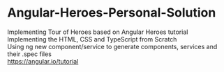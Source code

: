 # Angular-Heroes-Personal-Solution
Implementing Tour of Heroes based on Angular Heroes tutorial                              <br/>
Implementing the HTML, CSS and TypeScript from Scratch                                    <br/>
Using ng new component/service to generate components, services and their .spec files     <br/>
https://angular.io/tutorial 


